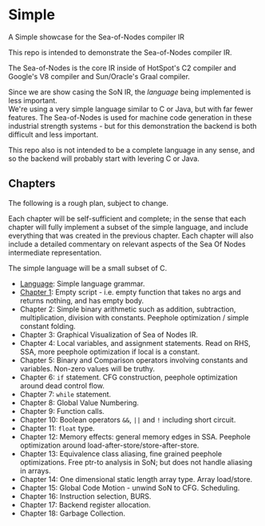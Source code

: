 # Simple
A Simple showcase for the Sea-of-Nodes compiler IR

This repo is intended to demonstrate the Sea-of-Nodes compiler IR.  

The Sea-of-Nodes is the core IR inside of HotSpot's C2 compiler 
and Google's V8 compiler and Sun/Oracle's Graal compiler.

Since we are show casing the SoN IR, the *language* being implemented is less important.  
We're using a very simple language similar to C or Java, but with far fewer features.
The Sea-of-Nodes is used for machine code generation in these industrial 
strength systems - but for this demonstration the backend is both difficult 
and less important.

This repo also is not intended to be a complete language in any sense, 
and so the backend will probably start with levering C or Java.

## Chapters

The following is a rough plan, subject to change.

Each chapter will be self-sufficient and complete; in the sense that each chapter will fully implement 
a subset of the simple language, and include everything that was created in the previous chapter. 
Each chapter will also include a detailed commentary on relevant aspects of the 
Sea Of Nodes intermediate representation.

The simple language will be a small subset of C. 

* [Language](language/README.md): Simple language grammar.
* [Chapter 1](chapter01/README.md): Empty script - i.e. empty function that takes no args and returns nothing, and has empty body.
* Chapter 2: Simple binary arithmetic such as addition, subtraction, multiplication, division with constants. Peephole optimization / simple constant folding.
* Chapter 3: Graphical Visualization of Sea of Nodes IR.
* Chapter 4: Local variables, and assignment statements. Read on RHS, SSA, more peephole optimization if local is a constant.
* Chapter 5: Binary and Comparison operators involving constants and variables. Non-zero values will be truthy.
* Chapter 6: `if` statement.  CFG construction, peephole optimization around dead control flow.
* Chapter 7: `while` statement. 
* Chapter 8: Global Value Numbering.
* Chapter 9: Function calls.
* Chapter 10: Boolean operators `&&`, `||` and `!` including short circuit.
* Chapter 11: `float` type.
* Chapter 12: Memory effects: general memory edges in SSA. Peephole optimization around load-after-store/store-after-store.
* Chapter 13: Equivalence class aliasing, fine grained peephole optimizations. Free ptr-to analysis in SoN; but does not handle aliasing in arrays.
* Chapter 14: One dimensional static length array type. Array load/store.
* Chapter 15: Global Code Motion - unwind SoN to CFG. Scheduling.
* Chapter 16: Instruction selection, BURS.
* Chapter 17: Backend register allocation.
* Chapter 18: Garbage Collection.